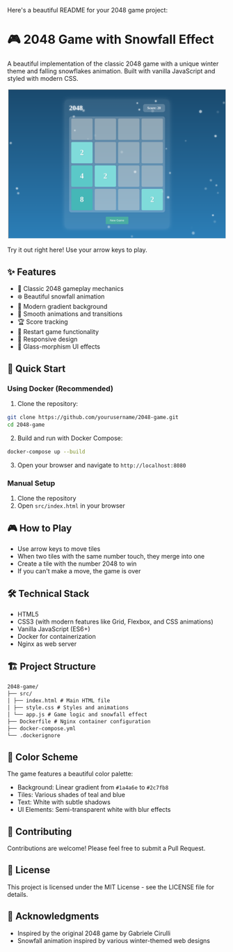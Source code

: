 Here's a beautiful README for your 2048 game project:

# 🎮 2048 Game with Snowfall Effect

A beautiful implementation of the classic 2048 game with a unique winter theme and falling snowflakes animation. Built with vanilla JavaScript and styled with modern CSS.

![2048 Game Preview](preview.png)

<!-- ## 🎯 Live Demo   -->

<!-- <div style="display: flex; justify-content: center; align-items: center;">
    <iframe src="https://github.com/Stanislav9801/2048-game/blob/main/2048-complete.html" style="width: 500px; height: 700px; border: none;"></iframe>
</div> -->

Try it out right here! Use your arrow keys to play.


## ✨ Features

- 🎯 Classic 2048 gameplay mechanics
- ❄️ Beautiful snowfall animation
- 🎨 Modern gradient background
- 💫 Smooth animations and transitions
- 🏆 Score tracking
- 🔄 Restart game functionality
- 📱 Responsive design
- 🌟 Glass-morphism UI effects

## 🚀 Quick Start

### Using Docker (Recommended)

1. Clone the repository:
```bash
git clone https://github.com/yourusername/2048-game.git
cd 2048-game
```

2. Build and run with Docker Compose:
```bash
docker-compose up --build
```

3. Open your browser and navigate to `http://localhost:8080`

### Manual Setup

1. Clone the repository
2. Open `src/index.html` in your browser

## 🎮 How to Play

- Use arrow keys to move tiles
- When two tiles with the same number touch, they merge into one
- Create a tile with the number 2048 to win
- If you can't make a move, the game is over

## 🛠️ Technical Stack

- HTML5
- CSS3 (with modern features like Grid, Flexbox, and CSS animations)
- Vanilla JavaScript (ES6+)
- Docker for containerization
- Nginx as web server

## 🏗️ Project Structure

```
2048-game/
├── src/
│ ├── index.html # Main HTML file
│ ├── style.css # Styles and animations
│ └── app.js # Game logic and snowfall effect
├── Dockerfile # Nginx container configuration
├── docker-compose.yml
└── .dockerignore
```

## 🎨 Color Scheme

The game features a beautiful color palette:
- Background: Linear gradient from `#1a4a6e` to `#2c7fb8`
- Tiles: Various shades of teal and blue
- Text: White with subtle shadows
- UI Elements: Semi-transparent white with blur effects

## 🤝 Contributing

Contributions are welcome! Please feel free to submit a Pull Request.

## 📝 License

This project is licensed under the MIT License - see the LICENSE file for details.

## 🙏 Acknowledgments

- Inspired by the original 2048 game by Gabriele Cirulli
- Snowfall animation inspired by various winter-themed web designs
